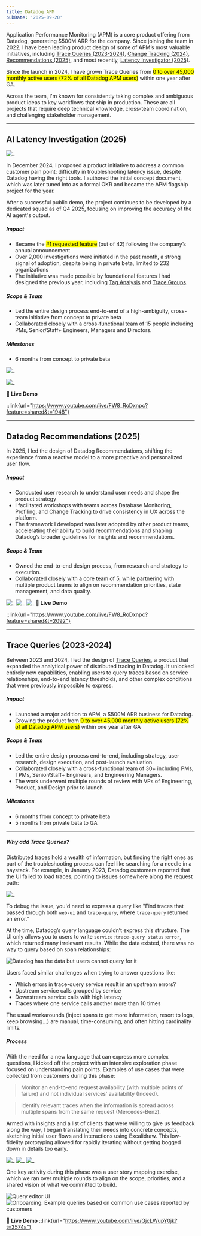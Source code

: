 ```yaml
---
title: Datadog APM
pubDate: '2025-09-20'
---
```


Application Performance Monitoring (APM) is a core product offering from Datadog, generating $500M ARR for the company. Since joining the team in 2022, I have been leading product design of some of APM’s most valuable initiatives, including [Trace Queries (2023-2024)](https://www.youtube.com/live/GjcLWupY0jk?t=3574s), [Change Tracking (2024)](https://www.youtube.com/live/ZMNXNH-kJAM?feature=shared&t=4840), [Recommendations (2025)](https://www.youtube.com/live/FW8_RoDxnpc?feature=shared&t=2092), and most recently, [Latency Investigator (2025)](https://www.youtube.com/live/FW8_RoDxnpc?feature=shared&t=1948). 

Since the launch in 2024, I have grown Trace Queries from <mark>0 to over 45,000 monthly active users (72% of all Datadog APM users)</mark> within one year after GA.

Across the team, I'm known for consistently taking complex and ambiguous product ideas to key workflows that ship in production. These are all projects that require deep technical knowledge, cross-team coordination, and challenging stakeholder management.  

---

## AI Latency Investigation (2025) 

![_](./_assets/tracequeries/investigator2.png)

In December 2024, I proposed a product initiative to address a common customer pain point: difficulty in troubleshooting latency issue, despite Datadog having the right tools. I authored the initial concept document, which was later tuned into as a formal OKR and became the APM flagship project for the year. 

After a successful public demo, the project continues to be developed by a dedicated squad as of Q4 2025, focusing on improving the accuracy of the AI agent's output. 

##### Impact
- Became the <mark>#1 requested feature</mark> (out of 42) following the company’s annual announcement
- Over 2,000 investigations were initiated in the past month, a strong signal of adoption, despite being in private beta, limited to 232 organizations
- The initiative was made possible by foundational features I had designed the previous year, including [Tag Analysis](https://www.datadoghq.com/blog/tag-analysis/) and [Trace Groups](https://docs.datadoghq.com/tracing/trace_explorer/query_syntax/#trace-groups).

##### Scope & Team
- Led the entire design process end-to-end of a high-ambiguity, cross-team initiative from concept to private beta
- Collaborated closely with a cross-functional team of 15 people including PMs, Senior/Staff+ Engineers, Managers and Directors.


##### Milestones
- 6 months from concept to private beta 

![_](./_assets/latency/latency2.png)

![_](./_assets/tracequeries/investigator3.png)

**🎥 Live Demo**

::link{url="https://www.youtube.com/live/FW8_RoDxnpc?feature=shared&t=1948"}

---

## Datadog Recommendations (2025)

In 2025, I led the design of Datadog Recommendations, shifting the experience from a reactive model to a more proactive and personalized user flow.

##### Impact 
- Conducted user research to understand user needs and shape the product strategy
- I facilitated workshops with teams across Database Monitoring, Profiling, and Change Tracking to drive consistency in UX across the platform.
- The framework I developed was later adopted by other product teams, accelerating their ability to build recommendations and shaping Datadog’s broader guidelines for insights and recommendations.

##### Scope & Team
- Owned the end-to-end design process, from research and strategy to execution. 
- Collaborated closely with a core team of 5, while partnering with multiple product teams to align on recommendation priorities, state management, and data quality.

![_](./_assets/recc/1.png)
![_](./_assets/recc/2.png)
![_](./_assets/recc/3.png)
**🎥 Live Demo**

::link{url="https://www.youtube.com/live/FW8_RoDxnpc?feature=shared&t=2092"}

---

## Trace Queries (2023-2024)

Between 2023 and 2024, I led the design of [Trace Queries](https://www.datadoghq.com/blog/trace-queries/), a product that expanded the analytical power of distributed tracing in Datadog. It unlocked entirely new capabilities, enabling users to query traces based on service relationships, end-to-end latency thresholds, and other complex conditions that were previously impossible to express.

##### Impact
- Launched a major addition to APM, a $500M ARR business for Datadog.
- Growing the product from <mark>0 to over 45,000 monthly active users (72% of all Datadog APM users)</mark> within one year after GA 

##### Scope & Team 
- Led the entire design process end-to-end, including strategy, user research, design execution, and post-launch evaluation. 
- Collaborated closely with a cross-functional team of 30+ including PMs, TPMs, Senior/Staff+ Engineers, and Engineering Managers.
- The work underwent multiple rounds of review with VPs of Engineering, Product, and Design prior to launch

##### Milestones
- 6 months from concept to private beta
- 5 months from private beta to GA 

<!-- ::link{url="https://www.datadoghq.com/blog/trace-queries/"} -->

---

##### Why add Trace Queries?
Distributed traces hold a wealth of information, but finding the right ones as part of the troubleshooting process can feel like searching for a needle in a haystack. For example, in January 2023, Datadog customers reported that the UI failed to load traces, pointing to issues somewhere along the request path:

![_](./_assets/tracequeries/4.png)

To debug the issue, you'd need to express a query like "Find traces that passed through both `web-ui` and `trace-query`, where `trace-query` returned an error."

At the time, Datadog’s query language couldn’t express this structure. The UI only allows you to users to write `service:trace-query status:error`, which returned many irrelevant results. While the data existed, there was no way to query based on span relationships:

![Datadog has the data but users cannot query for it](./_assets/tracequeries/5.png)

Users faced similar challenges when trying to answer questions like:
- Which errors in trace-query service result in an upstream errors?
- Upstream service calls grouped by service
- Downstream service calls with high latency
- Traces where one service calls another more than 10 times

The usual workarounds (inject spans to get more information, resort to logs, keep browsing...) are manual, time-consuming, and often hitting cardinality limits.


##### Process
With the need for a new language that can express more complex questions, I kicked off the project with an intensive exploration phase focused on understanding pain points. Examples of use cases that were collected from customers during this phase:

> Monitor an end-to-end request availability (with multiple points of failure) and not individual services’ availability (Indeed).

> Identify relevant traces when the information is spread across
multiple spans from the same request (Mercedes-Benz).

Armed with insights and a list of clients that were willing to give us feedback along the way, I began translating their needs into concrete concepts, sketching initial user flows and interactions using Excalidraw. This low-fidelity prototyping allowed for rapidly iterating without getting bogged down in details too early.

![_](./_assets/tracequeries/10.png)
![_](./_assets/tracequeries/14.png)
![_](./_assets/tracequeries/9.png)

One key activity during this phase was a user story mapping exercise, which we ran over multiple rounds to align on the scope, priorities, and a shared vision of what we committed to build.

![Query editor UI](./_assets/tracequeries/3.png)
![Onboarding: Example queries based on common use cases reported by customers](./_assets/tracequeries/8.png)

**🎥 Live Demo**
::link{url="https://www.youtube.com/live/GjcLWupY0jk?t=3574s"}
